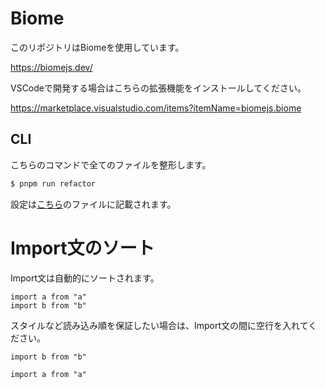# Biome

このリポジトリはBiomeを使用しています。

https://biomejs.dev/

VSCodeで開発する場合はこちらの拡張機能をインストールしてください。

https://marketplace.visualstudio.com/items?itemName=biomejs.biome


## CLI

こちらのコマンドで全てのファイルを整形します。

```ts
$ pnpm run refactor
```

設定は[こちら](../biome.json)のファイルに記載されます。

# Import文のソート

Import文は自動的にソートされます。

```
import a from "a"
import b from "b"
```

スタイルなど読み込み順を保証したい場合は、Import文の間に空行を入れてください。

```
import b from "b"

import a from "a"
```
